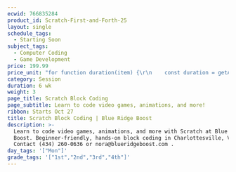 ```yaml
---
ecwid: 766835284
product_id: Scratch-First-and-Forth-25
layout: single
schedule_tags:
  - Starting Soon
subject_tags:
  - Computer Coding
  - Game Development
price: 199.99
price_unit: "for function duration(item) {\r\n    const duration = getAttributeValue(item, 'Duration (in weeks)');\r\n    if (isSession(item)) {\r\n       return `${duration} wk`;\r\n    } else if (isOngoing(item)) {\r\n        if (duration === undefined) {\r\n            return \"Flexible\";\r\n        } else if (duration <= 12) {\r\n            return \"2-3 mo\";\r\n        } else if (duration <= 24) {\r\n            return \"4-6 mo\";\r\n        } else {\r\n            return \"6+ mo\";\r\n        }\r\n    } else if (isSingle(item)) {\r\n        return \"1 wk\";\r\n    }\r\n} sessions"
category: Session
duration: 6 wk
weight: 3
page_title: Scratch Block Coding
page_subtitle: Learn to code video games, animations, and more!
ribbon: Starts Oct 27
title: Scratch Block Coding | Blue Ridge Boost
description: >-
  Learn to code video games, animations, and more with Scratch at Blue Ridge
  Boost. Beginner-friendly, hands-on block coding in Charlottesville, VA.
  Contact (434) 260-0636 or nora@blueridgeboost.com .
day_tags: '["Mon"]'
grade_tags: '["1st","2nd","3rd","4th"]'
---
```


